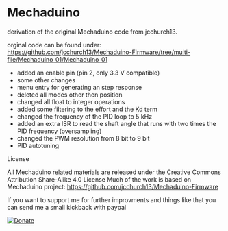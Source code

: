 # Mechaduino
derivation of the original Mechaduino code from jcchurch13.

orginal code can be found under: https://github.com/jcchurch13/Mechaduino-Firmware/tree/multi-file/Mechaduino_01/Mechaduino_01

- added an enable pin (pin 2, only 3.3 V compatible)
- some other changes 
- menu entry for generating an step response
- deleted all modes other then position 
- changed all float to integer operations
- added some filtering to the effort and the Kd term
- changed the frequency of the PID loop to 5 kHz
- added an extra ISR to read the shaft angle that runs with two times the PID frequency (oversampling)
- changed the PWM resolution from 8 bit to 9 bit
- PID autotuning


License

All Mechaduino related materials are released under the Creative Commons Attribution Share-Alike 4.0 License
Much of the work is based on Mechaduino project:
https://github.com/jcchurch13/Mechaduino-Firmware

If you want to support me for further improvments and things like that you can send me a small kickback with paypal


[![Donate](https://img.shields.io/badge/Donate-PayPal-green.svg)](https://www.paypal.com/cgi-bin/webscr?cmd=_s-xclick&hosted_button_id=64GHBDR3Z55JE)
